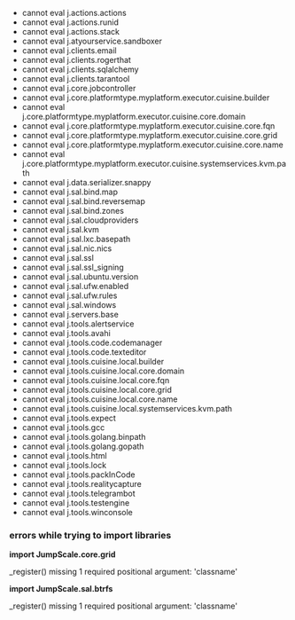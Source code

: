 * cannot eval j.actions.actions
* cannot eval j.actions.runid
* cannot eval j.actions.stack
* cannot eval j.atyourservice.sandboxer
* cannot eval j.clients.email
* cannot eval j.clients.rogerthat
* cannot eval j.clients.sqlalchemy
* cannot eval j.clients.tarantool
* cannot eval j.core.jobcontroller
* cannot eval j.core.platformtype.myplatform.executor.cuisine.builder
* cannot eval j.core.platformtype.myplatform.executor.cuisine.core.domain
* cannot eval j.core.platformtype.myplatform.executor.cuisine.core.fqn
* cannot eval j.core.platformtype.myplatform.executor.cuisine.core.grid
* cannot eval j.core.platformtype.myplatform.executor.cuisine.core.name
* cannot eval j.core.platformtype.myplatform.executor.cuisine.systemservices.kvm.path
* cannot eval j.data.serializer.snappy
* cannot eval j.sal.bind.map
* cannot eval j.sal.bind.reversemap
* cannot eval j.sal.bind.zones
* cannot eval j.sal.cloudproviders
* cannot eval j.sal.kvm
* cannot eval j.sal.lxc.basepath
* cannot eval j.sal.nic.nics
* cannot eval j.sal.ssl
* cannot eval j.sal.ssl_signing
* cannot eval j.sal.ubuntu.version
* cannot eval j.sal.ufw.enabled
* cannot eval j.sal.ufw.rules
* cannot eval j.sal.windows
* cannot eval j.servers.base
* cannot eval j.tools.alertservice
* cannot eval j.tools.avahi
* cannot eval j.tools.code.codemanager
* cannot eval j.tools.code.texteditor
* cannot eval j.tools.cuisine.local.builder
* cannot eval j.tools.cuisine.local.core.domain
* cannot eval j.tools.cuisine.local.core.fqn
* cannot eval j.tools.cuisine.local.core.grid
* cannot eval j.tools.cuisine.local.core.name
* cannot eval j.tools.cuisine.local.systemservices.kvm.path
* cannot eval j.tools.expect
* cannot eval j.tools.gcc
* cannot eval j.tools.golang.binpath
* cannot eval j.tools.golang.gopath
* cannot eval j.tools.html
* cannot eval j.tools.lock
* cannot eval j.tools.packInCode
* cannot eval j.tools.realitycapture
* cannot eval j.tools.telegrambot
* cannot eval j.tools.testengine
* cannot eval j.tools.winconsole
### errors while trying to import libraries

**import JumpScale.core.grid**

_register() missing 1 required positional argument: 'classname'

**import JumpScale.sal.btrfs**

_register() missing 1 required positional argument: 'classname'

